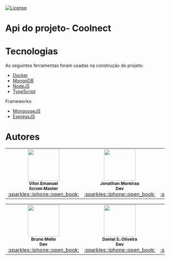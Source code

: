 [![License](http://img.shields.io/github/license/Jonathanmoreiraa/api-coolnect)](https://github.com/Jonathanmoreiraa/api-coolnect/blob/main/LICENSE)

# Api do projeto- Coolnect

# Tecnologias

As seguintes ferramentas foram usadas na construção do projeto:

- [Docker](https://www.docker.com/)
- [MongoDB](https://www.mongodb.com/)
- [NodeJS](https://nodejs.org/)
- [TypeScript](https://vuejs.org/)

Frameworks:
- [MongooseJS](https://mongoosejs.com/)
- [ExpressJS](https://expressjs.com/pt-br/)


# Autores

<table align="center">
    <tr>
        <td align="center">
            <a href="https://github.com/vitoreqf">
                <img src="https://avatars.githubusercontent.com/u/160675303?v=4" width="100px;" alt=""/><br />
                <sub><b>Vítor Emanuel<br>Scrum Master</b></sub>
            </a><br />
            <a href="https://github.com/Jonathanmoreiraa/coolnect-front/commits?author=vitoreqf" title="Scrum Master">:sparkles::iphone::open_book:</a>
        </td>
        <td align="center">
            <a href="https://github.com/Jonathanmoreiraa">
                <img src="https://avatars.githubusercontent.com/u/61876910?v=4" width="100px;" alt=""/><br />
                <sub><b>Jonathan Moreiraa<br>Dev</b></sub>
            </a><br />
            <a href="https://github.com/Jonathanmoreiraa/coolnect-front/commits?author=Jonathanmoreiraa" title="Dev Team">:sparkles::iphone::open_book:</a>
        </td>
        <td align="center">
            <a href="https://github.com/jvitor-santos">
                <img src="https://avatars.githubusercontent.com/u/116177071?v=4" width="100px;" alt=""/><br />
                <sub><b>João Vitor<br>Dev</b></sub>
            </a><br />
            <a href="https://github.com/Jonathanmoreiraa/coolnect-front/commits?author=jvitor-santos" title="Dev Team">:sparkles::iphone::open_book:</a>
        </td>
    </tr>
</table>
<table align="center">
    <tr>
        <td align="center">
            <a href="https://github.com/BrunoRMello">
                <img src="https://avatars.githubusercontent.com/u/59987398?v=4" width="100px;" alt=""/><br />
                <sub><b>Bruno Mello<br>Dev</b></sub>
            </a><br />
            <a href="https://github.com/Jonathanmoreiraa/api-coolnect/commits?author=BrunoRMello" title="Dev Team">:sparkles::iphone::open_book:</a>
        </td>
        <td align="center">
            <a href="https://github.com/danielsantosoliveira">
                <img src="https://avatars.githubusercontent.com/u/55162125?v=4?s=100" width="100px;" alt=""/><br />
                <sub><b>Daniel S. Oliveira<br>Dev</b></sub>
            </a><br />
            <a href="https://github.com/Jonathanmoreiraa/api-coolnect/commits?author=danielsantosoliveira" title="Dev Team">:sparkles::iphone::open_book:</a>
        </td>
        <td align="center">
            <a href="https://github.com/LuizFAraujo">
                <img src="https://avatars.githubusercontent.com/u/62732243?v=4" width="100px;" alt=""/><br />
                <sub><b>Luiz F. Araujo<br>Dev</b></sub>
            </a><br />
            <a href="https://github.com/Jonathanmoreiraa/api-coolnect/commits?author=LuizFAraujo" title="Dev Team">:sparkles::iphone::open_book:</a>
        </td>
    </tr>
</table>